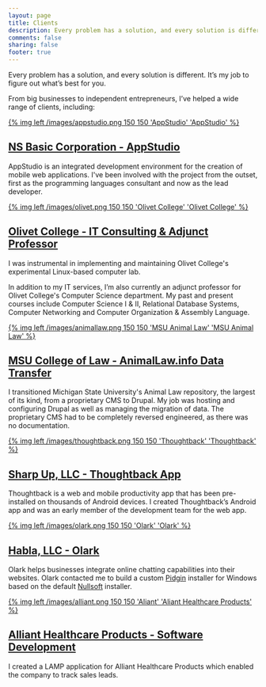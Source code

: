 ```yaml
---
layout: page
title: Clients
description: Every problem has a solution, and every solution is different. It’s my job to figure out what’s best for you.
comments: false
sharing: false
footer: true
---
```


Every problem has a solution, and every solution is different. It’s my job to figure out what’s best for you.

From big businesses to independent entrepreneurs, I’ve helped a wide range of clients, including:

[{% img left /images/appstudio.png 150 150 'AppStudio' 'AppStudio' %}](https://www.nsbasic.com/)

[NS Basic Corporation - AppStudio](https://www.nsbasic.com/)
--------------------------------

AppStudio is an integrated development environment for the creation of mobile web applications. I've been involved with the project from the outset, first as the programming languages consultant and now as the lead developer.

<div style="clear: both;"></div>

[{% img left /images/olivet.png 150 150 'Olivet College' 'Olivet College' %}](http://www.olivetcollege.edu/)

[Olivet College - IT Consulting & Adjunct Professor](http://www.olivetcollege.edu/)
--------------------------------------------------

I was instrumental in implementing and maintaining Olivet College's experimental Linux-based computer lab.

In addition to my IT services, I’m also currently an adjunct professor for Olivet College's Computer Science department. My past and present courses include Computer Science I & II, Relational Database Systems, Computer Networking and Computer Organization & Assembly Language.

<div style="clear: both;"></div>

[{% img left /images/animallaw.png 150 150 'MSU Animal Law' 'MSU Animal Law' %}](http://animallaw.info)

[MSU College of Law - AnimalLaw.info Data Transfer](http://animallaw.info)
-------------------------------------------------

I transitioned Michigan State University's Animal Law repository, the largest of its kind, from a proprietary CMS to Drupal. My job was hosting and configuring Drupal as well as managing the migration of data. The proprietary CMS had to be completely reversed engineered, as there was no documentation.

<div style="clear: both;"></div>

[{% img left /images/thoughtback.png 150 150 'Thoughtback' 'Thoughtback' %}](https://thoughtback.com/)

[Sharp Up, LLC - Thoughtback App](https://thoughtback.com/)
----------------------------------------------

Thoughtback is a web and mobile productivity app that has been pre-installed on thousands of Android devices. I created Thoughtback’s Android app and was an early member of the development team for the web app.

<div style="clear: both;"></div>

[{% img left /images/olark.png 150 150 'Olark' 'Olark' %}](https://www.olark.com/)

[Habla, LLC - Olark](https://www.olark.com/)
------------------

Olark helps businesses integrate online chatting capabilities into their websites. Olark contacted me to build a custom [Pidgin](https://www.pidgin.im/) installer for Windows based on the default [Nullsoft](http://nsis.sourceforge.net/Main_Page) installer.

<div style="clear: both;"></div>

[{% img left /images/alliant.png 150 150 'Aliant' 'Aliant Healthcare Products' %}](http://allianthealthcare.com/)

[Alliant Healthcare Products - Software Development](http://allianthealthcare.com/)
--------------------------------------------------

I created a LAMP application for Alliant Healthcare Products which enabled the company to track sales leads.
